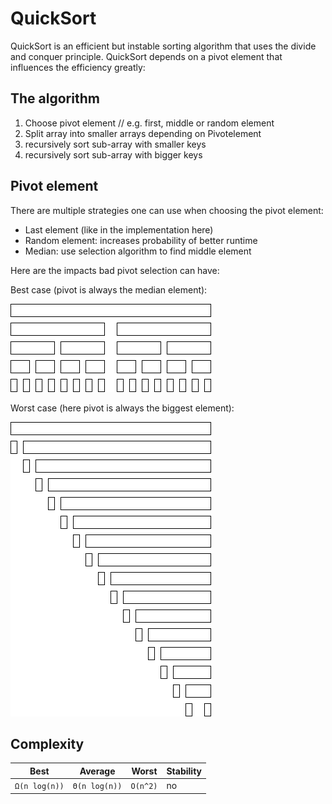 # QuickSort
QuickSort is an efficient but instable sorting algorithm that uses the divide and conquer principle.
QuickSort depends on a pivot element that influences the efficiency greatly:

## The algorithm
1. Choose pivot element // e.g. first, middle or random element
2. Split array into smaller arrays depending on Pivotelement
3. recursively sort sub-array with smaller keys
3. recursively sort sub-array with bigger keys

## Pivot element
There are multiple strategies one can use when choosing the pivot element:

- Last element (like in the implementation here)
- Random element: increases probability of better runtime
- Median: use selection algorithm to find middle element

Here are the impacts bad pivot selection can have:

Best case (pivot is always the median element):

![](../../../../docs/QuickSortBestCase.png)

Worst case (here pivot is always the biggest element):

![](../../../../docs/QuickSortWorstCase.png)

## Complexity

| Best | Average | Worst | Stability |
|----|----|----|----|
| `Ω(n log(n))` | `Θ(n log(n))` | `O(n^2)` | no |
